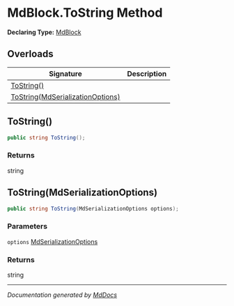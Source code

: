 # MdBlock.ToString Method

**Declaring Type:** [MdBlock](../index.md)

## Overloads

| Signature                                                           | Description |
| ------------------------------------------------------------------- | ----------- |
| [ToString()](#tostring)                                             |             |
| [ToString(MdSerializationOptions)](#tostringmdserializationoptions) |             |

## ToString()

```csharp
public string ToString();
```

### Returns

string

## ToString(MdSerializationOptions)

```csharp
public string ToString(MdSerializationOptions options);
```

### Parameters

`options`  [MdSerializationOptions](../../MdSerializationOptions/index.md)

### Returns

string

___

*Documentation generated by [MdDocs](https://github.com/ap0llo/mddocs)*
